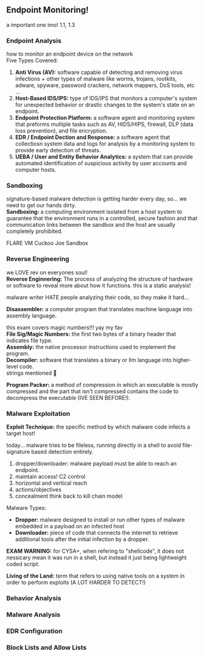 ## Endpoint Monitoring! ##
a important one imo! 1.1, 1.3 
### Endpoint Analysis ###
how to monitor an endpoint device on the network <br>
Five Types Covered:
1. __Anti Virus (AV):__ software capable of detecting and removing virus infections + other types of malware like worms, trojans, rootkits, adware, spyware, password crackers, network mappers, DoS tools, etc ... <br>
2. __Host-Based IDS/IPS:__ type of IDS/IPS that monitors a computer's system for unexpected behavior or drastic changes to the system's state on an endpoint. <br>
3. __Endpoint Protection Platform:__ a software agent and monitoring system that preforms multiple tasks such as AV, HIDS/HIPS, firewall, DLP (data loss prevention), and file encryption. <br>
4. __EDR / Endpoint Dection and Response:__ a software agent that collectiosn system data and logs for analysis by a monitoring system to provide early detection of threats. <br>
5. __UEBA / User and Entity Behavior Analytics:__ a system that can provide automated identification of suspicious activity by user accounts and computer hosts. <br>

### Sandboxing ###
signature-based malware detection is getting harder every day, so... we need to get our hands dirty. <br>
__Sandboxing:__ a computing environment isolated from a host system to guarantee that the environment runs in a controlled, secure fashion and that communication links between the sandbox and the host are usually completely prohibited. <br>

FLARE VM
Cuckoo
Joe Sandbox

### Reverse Engineering ###
we LOVE rev on everyones soul!<br>
__Reverse Enginnering:__ The process of analyzing the structure of hardware or software to reveal more about how it functions. this is a static analysis! <br>

malware writer HATE people analyzing their code, so they make it hard...

__Disassembler:__ a computer program that translates machine language into assembly language. <br>

this exam covers magic numbers!!! yay my fav<br>
__File Sig/Magic Numbers:__ the first two bytes of a binary header that indicates file type. <br>
__Assembly:__ the native processor instructions used to implement the program. <br>
__Decompiler:__ software that translates a binary or llm language into higher-level code. <br>
strings mentioned :eyes:<br>

__Program Packer:__ a method of compression in which an executable is mostly compressed and the part that isn't compressed contains the code to decompress the executable (IVE SEEN BEFORE!).<br>

### Malware Exploitation ###
__Exploit Technique:__ the specific method by which malware code infects a target host! <br>

today... malware tries to be fileless, running directly in a shell to avoid file-signature based detection entirely. <br>

1. dropper/downloader: malware payload must be able to reach an endpoint.
2. maintain access! C2 control
3. horizontal and vertical reach
4. actions/objectives
5. concealment
think back to kill chain model <br>

Malware Types: <br>
- __Dropper:__ malware designed to install or run other types of malware embedded in a payload on an infected host 
- __Downloader:__ piece of code that connects the internet to retrieve additional tools after the initial infection by a dropper.

__EXAM WARNING:__ for CYSA+, when refering to "shellcode", it does not nessicary mean it was run in a shell, but instead it just being lightweight coded script. <br>

__Living of the Land:__ term that refers to using native tools on a system in order to perform exploits (A LOT HARDER TO DETECT!)<br>
### Behavior Analysis ###
### Malware Analysis ###
### EDR Configuration ###
### Block Lists and Allow Lists ###
